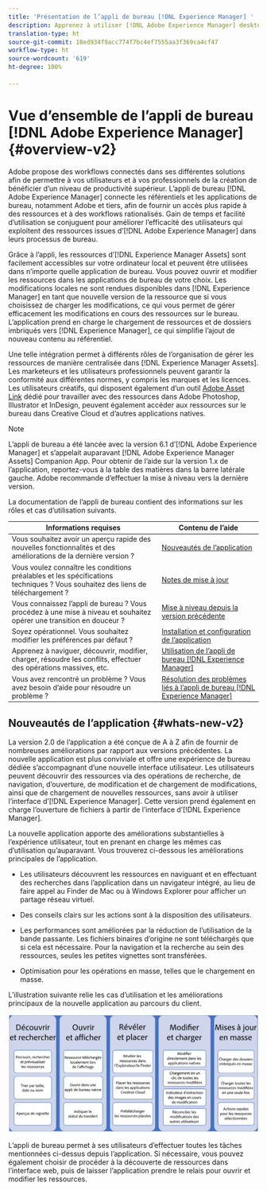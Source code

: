 ```yaml
---
title: 'Présentation de l’appli de bureau [!DNL Experience Manager] '
description: Apprenez à utiliser [!DNL Adobe Experience Manager] desktop app to optimize the asset management workflows for creative users when using [!DNL Adobe Experience Manager Assets] directement à partir de leur bureau.
translation-type: ht
source-git-commit: 18ed934f9acc774f7bc4ef7555aa3f369ca4cf47
workflow-type: ht
source-wordcount: '619'
ht-degree: 100%

---
```



# Vue d’ensemble de l’appli de bureau [!DNL Adobe Experience Manager] {#overview-v2}

Adobe propose des workflows connectés dans ses différentes solutions afin de permettre à vos utilisateurs et à vos professionnels de la création de bénéficier d’un niveau de productivité supérieur. L’appli de bureau [!DNL Adobe Experience Manager] connecte les référentiels et les applications de bureau, notamment Adobe et tiers, afin de fournir un accès plus rapide à des ressources et à des workflows rationalisés. Gain de temps et facilité d’utilisation se conjuguent pour améliorer l’efficacité des utilisateurs qui exploitent des ressources issues d’[!DNL Adobe Experience Manager] dans leurs processus de bureau.

Grâce à l’appli, les ressources d’[!DNL Experience Manager Assets] sont facilement accessibles sur votre ordinateur local et peuvent être utilisées dans n’importe quelle application de bureau. Vous pouvez ouvrir et modifier les ressources dans les applications de bureau de votre choix. Les modifications locales ne sont rendues disponibles dans [!DNL Experience Manager] en tant que nouvelle version de la ressource que si vous choisissez de charger les modifications, ce qui vous permet de gérer efficacement les modifications en cours des ressources sur le bureau. L’application prend en charge le chargement de ressources et de dossiers imbriqués vers [!DNL Experience Manager], ce qui simplifie l’ajout de nouveau contenu au référentiel.

Une telle intégration permet à différents rôles de l’organisation de gérer les ressources de manière centralisée dans [!DNL Experience Manager Assets]. Les marketeurs et les utilisateurs professionnels peuvent garantir la conformité aux différentes normes, y compris les marques et les licences. Les utilisateurs créatifs, qui disposent également d’un outil [Adobe Asset Link](https://www.adobe.com/fr/marketing/experience-manager-assets/adobe-asset-link.html) dédié pour travailler avec des ressources dans Adobe Photoshop, Illustrator et InDesign, peuvent également accéder aux ressources sur le bureau dans Creative Cloud et d’autres applications natives.

>[!NOTE]
>
>L’appli de bureau a été lancée avec la version 6.1 d’[!DNL Adobe Experience Manager] et s’appelait auparavant [!DNL Adobe Experience Manager Assets] Companion App. Pour obtenir de l’aide sur la version 1.x de l’application, reportez-vous à la table des matières dans la barre latérale gauche. Adobe recommande d’effectuer la mise à niveau vers la dernière version.

La documentation de l’appli de bureau contient des informations sur les rôles et cas d’utilisation suivants.

| Informations requises | Contenu de l’aide |
|--- |--- |
| Vous souhaitez avoir un aperçu rapide des nouvelles fonctionnalités et des améliorations de la dernière version ? | [Nouveautés de l’application](#whats-new-v2) |
| Vous voulez connaître les conditions préalables et les spécifications techniques ? Vous souhaitez des liens de téléchargement ? | [Notes de mise à jour](release-notes.md) |
| Vous connaissez l’appli de bureau ? Vous procédez à une mise à niveau et souhaitez opérer une transition en douceur ? | [Mise à niveau depuis la version précédente](install-upgrade.md#upgrade-from-previous-version) |
| Soyez opérationnel. Vous souhaitez modifier les préférences par défaut ? | [Installation et configuration de l’application](install-upgrade.md) |
| Apprenez à naviguer, découvrir, modifier, charger, résoudre les conflits, effectuer des opérations massives, etc. | [Utilisation de l’appli de bureau [!DNL Experience Manager] ](using.md) |
| Vous avez rencontré un problème ? Vous avez besoin d’aide pour résoudre un problème ? | [Résolution des problèmes liés à l’appli de bureau [!DNL Experience Manager] ](troubleshoot.md) |

## Nouveautés de l’application {#whats-new-v2}

La version 2.0 de l’application a été conçue de A à Z afin de fournir de nombreuses améliorations par rapport aux versions précédentes. La nouvelle application est plus conviviale et offre une expérience de bureau dédiée s’accompagnant d’une nouvelle interface utilisateur. Les utilisateurs peuvent découvrir des ressources via des opérations de recherche, de navigation, d’ouverture, de modification et de chargement de modifications, ainsi que de chargement de nouvelles ressources, sans avoir à utiliser l’interface d’[!DNL Experience Manager]. Cette version prend également en charge l’ouverture de fichiers à partir de l’interface d’[!DNL Experience Manager].

La nouvelle application apporte des améliorations substantielles à l’expérience utilisateur, tout en prenant en charge les mêmes cas d’utilisation qu’auparavant. Vous trouverez ci-dessous les améliorations principales de l’application.

* Les utilisateurs découvrent les ressources en naviguant et en effectuant des recherches dans l’application dans un navigateur intégré, au lieu de faire appel au Finder de Mac ou à Windows Explorer pour afficher un partage réseau virtuel.

* Des conseils clairs sur les actions sont à la disposition des utilisateurs.

* Les performances sont améliorées par la réduction de l’utilisation de la bande passante. Les fichiers binaires d’origine ne sont téléchargés que si cela est nécessaire. Pour la navigation et la recherche au sein des ressources, seules les petites vignettes sont transférées.

* Optimisation pour les opérations en masse, telles que le chargement en masse.

L’illustration suivante relie les cas d’utilisation et les améliorations principaux de la nouvelle application au parcours du client.

![Nouveautés de l’appli de bureau [!DNL Experience Manager]](assets/aem_desktop_app_usecases_v2.png)

L’appli de bureau permet à ses utilisateurs d’effectuer toutes les tâches mentionnées ci-dessus depuis l’application. Si nécessaire, vous pouvez également choisir de procéder à la découverte de ressources dans l’interface web, puis de laisser l’application prendre le relais pour ouvrir et modifier les ressources.
